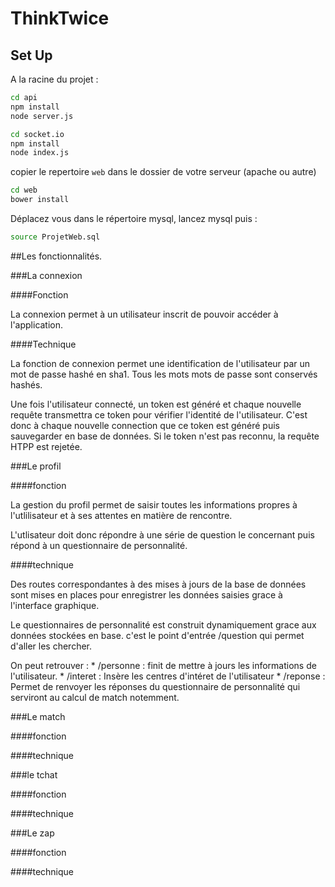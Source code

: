 # ThinkTwice

## Set Up

A la racine du projet :
```bash
cd api
npm install
node server.js
```

```bash
cd socket.io
npm install
node index.js
```
copier le repertoire `web` dans le dossier de votre serveur (apache ou autre)
```bash
cd web
bower install
```

Déplacez vous dans le répertoire mysql, lancez mysql puis :
```bash
source ProjetWeb.sql
```

##Les fonctionnalités.

###La connexion

####Fonction
 
 La connexion permet à un utilisateur inscrit de pouvoir accéder à 
 l'application.
  
####Technique
 
 La fonction de connexion permet une identification de l'utilisateur par 
 un mot de passe hashé en sha1. Tous les mots mots de passe sont conservés
 hashés.
 
 Une fois l'utilisateur connecté, un token est généré et chaque nouvelle 
 requête transmettra ce token pour vérifier l'identité de l'utilisateur. 
 C'est donc à chaque nouvelle connection que ce token est généré puis
 sauvegarder en base de données. Si le token n'est pas reconnu, la requête HTPP est rejetée.
 
###Le profil

####fonction

La gestion du profil permet de saisir toutes les informations propres 
à l'utlilisateur et à ses attentes en matière de rencontre.

L'utlisateur doit donc répondre à une série de question le concernant
puis répond à un questionnaire de personnalité.

####technique
 
 Des routes correspondantes à des mises à jours de la base de données sont
 mises en places pour enregistrer les données saisies grace à l'interface graphique.
 
 Le questionnaires de personnalité est construit dynamiquement grace aux données
 stockées en base. c'est le point d'entrée /question qui permet d'aller les chercher.
 
 On peut retrouver :
    * /personne : finit de mettre à jours les informations de l'utilisateur.
    * /interet : Insère les centres d'intéret de l'utilisateur
    * /reponse : Permet de renvoyer les réponses du questionnaire de personnalité
    qui serviront au calcul de match notemment.
 
###Le match

####fonction

####technique
 
###le tchat

####fonction

####technique
 
###Le zap

####fonction

####technique
